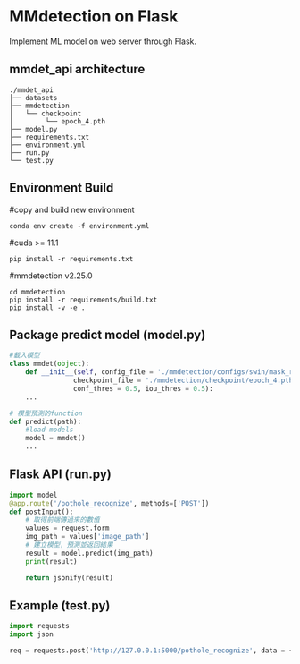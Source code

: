# MMdetection on Flask
Implement ML model on web server through Flask.

## mmdet_api architecture
```
./mmdet_api
├── datasets
├── mmdetection
│   └── checkpoint
│        └── epoch_4.pth
├── model.py
├── requirements.txt
├── environment.yml
├── run.py
└── test.py
```

## Environment Build
#copy and build new environment
```
conda env create -f environment.yml
```
#cuda >= 11.1
```
pip install -r requirements.txt
```
#mmdetection v2.25.0
```
cd mmdetection  
pip install -r requirements/build.txt  
pip install -v -e .  
```

## Package predict model (model.py)
```python
#載入模型
class mmdet(object):
    def __init__(self, config_file = './mmdetection/configs/swin/mask_rcnn_swin-t-p4-w7_fpn_1x_coco.py', 
                checkpoint_file = './mmdetection/checkpoint/epoch_4.pth', 
                conf_thres = 0.5, iou_thres = 0.5):
    ...

# 模型預測的function
def predict(path):
    #load models
    model = mmdet()
    ...
```

## Flask API (run.py)
```python
import model
@app.route('/pothole_recognize', methods=['POST'])
def postInput():
    # 取得前端傳過來的數值
    values = request.form
    img_path = values['image_path']
    # 建立模型，預測並返回結果
    result = model.predict(img_path)
    print(result)

    return jsonify(result)
```
## Example (test.py)
```python
import requests
import json

req = requests.post('http://127.0.0.1:5000/pothole_recognize', data = {'image_path':'/home/training/datasets/fusion_image/val/images_bg/20240420_bg.jpg'})
```